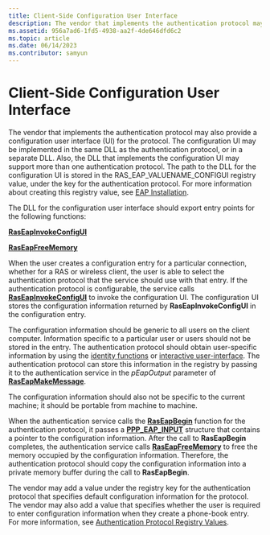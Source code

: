 ```yaml
---
title: Client-Side Configuration User Interface
description: The vendor that implements the authentication protocol may also provide a configuration user interface (UI) for the protocol.
ms.assetid: 956a7ad6-1fd5-4938-aa2f-4de646dfd6c2
ms.topic: article
ms.date: 06/14/2023
ms.contributor: samyun
---
```


# Client-Side Configuration User Interface

The vendor that implements the authentication protocol may also provide a configuration user interface (UI) for the protocol. The configuration UI may be implemented in the same DLL as the authentication protocol, or in a separate DLL. Also, the DLL that implements the configuration UI may support more than one authentication protocol. The path to the DLL for the configuration UI is stored in the RAS\_EAP\_VALUENAME\_CONFIGUI registry value, under the key for the authentication protocol. For more information about creating this registry value, see [EAP Installation](eap-installation.md).

The DLL for the configuration user interface should export entry points for the following functions:

[**RasEapInvokeConfigUI**](/windows/desktop/api/Raseapif/nf-raseapif-raseapinvokeconfigui)

[**RasEapFreeMemory**](/windows/desktop/api/Raseapif/nf-raseapif-raseapfreememory)

When the user creates a configuration entry for a particular connection, whether for a RAS or wireless client, the user is able to select the authentication protocol that the service should use with that entry. If the authentication protocol is configurable, the service calls [**RasEapInvokeConfigUI**](/windows/desktop/api/Raseapif/nf-raseapif-raseapinvokeconfigui) to invoke the configuration UI. The configuration UI stores the configuration information returned by **RasEapInvokeConfigUI** in the configuration entry.

The configuration information should be generic to all users on the client computer. Information specific to a particular user or users should not be stored in the entry. The authentication protocol should obtain user-specific information by using the [identity functions](obtaining-identity-information.md) or [interactive user-interface](interactive-user-interface.md). The authentication protocol can store this information in the registry by passing it to the authentication service in the *pEapOutput* parameter of [**RasEapMakeMessage**](/previous-versions/windows/desktop/legacy/aa363532(v=vs.85)).

The configuration information should also not be specific to the current machine; it should be portable from machine to machine.

When the authentication service calls the [**RasEapBegin**](/previous-versions/windows/desktop/legacy/aa363520(v=vs.85)) function for the authentication protocol, it passes a [**PPP\_EAP\_INPUT**](/windows/desktop/api/Raseapif/ns-raseapif-ppp_eap_input) structure that contains a pointer to the configuration information. After the call to **RasEapBegin** completes, the authentication service calls [**RasEapFreeMemory**](/windows/desktop/api/Raseapif/nf-raseapif-raseapfreememory) to free the memory occupied by the configuration information. Therefore, the authentication protocol should copy the configuration information into a private memory buffer during the call to **RasEapBegin**.

The vendor may add a value under the registry key for the authentication protocol that specifies default configuration information for the protocol. The vendor may also add a value that specifies whether the user is required to enter configuration information when they create a phone-book entry. For more information, see [Authentication Protocol Registry Values](authentication-protocol-registry-values.md).
